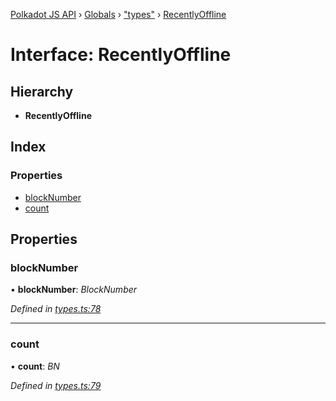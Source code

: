 [Polkadot JS API](../README.md) › [Globals](../globals.md) › ["types"](../modules/_types_.md) › [RecentlyOffline](_types_.recentlyoffline.md)

# Interface: RecentlyOffline

## Hierarchy

* **RecentlyOffline**

## Index

### Properties

* [blockNumber](_types_.recentlyoffline.md#blocknumber)
* [count](_types_.recentlyoffline.md#count)

## Properties

###  blockNumber

• **blockNumber**: *BlockNumber*

*Defined in [types.ts:78](https://github.com/polkadot-js/api/blob/b2daf7482f/packages/api-derive/src/types.ts#L78)*

___

###  count

• **count**: *BN*

*Defined in [types.ts:79](https://github.com/polkadot-js/api/blob/b2daf7482f/packages/api-derive/src/types.ts#L79)*
